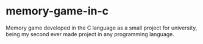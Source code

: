 # memory-game-in-c
Memory game developed in the C language as a small project for university, being my second ever made project in any programming language.
